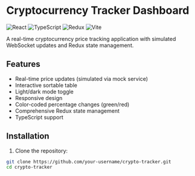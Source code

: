 # Cryptocurrency Tracker Dashboard

![React](https://img.shields.io/badge/react-%2320232a.svg?style=for-the-badge&logo=react&logoColor=%2361DAFB)
![TypeScript](https://img.shields.io/badge/typescript-%23007ACC.svg?style=for-the-badge&logo=typescript&logoColor=white)
![Redux](https://img.shields.io/badge/redux-%23593d88.svg?style=for-the-badge&logo=redux&logoColor=white)
![Vite](https://img.shields.io/badge/vite-%23646CFF.svg?style=for-the-badge&logo=vite&logoColor=white)

A real-time cryptocurrency price tracking application with simulated WebSocket updates and Redux state management.

## Features

- Real-time price updates (simulated via mock service)
- Interactive sortable table
- Light/dark mode toggle
- Responsive design
- Color-coded percentage changes (green/red)
- Comprehensive Redux state management
- TypeScript support

## Installation

1. Clone the repository:

```bash
git clone https://github.com/your-username/crypto-tracker.git
cd crypto-tracker
```
